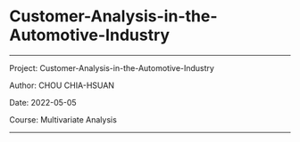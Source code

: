 # Customer-Analysis-in-the-Automotive-Industry

---
Project: Customer-Analysis-in-the-Automotive-Industry

Author: CHOU CHIA-HSUAN

Date: 2022-05-05

Course: Multivariate Analysis

---
